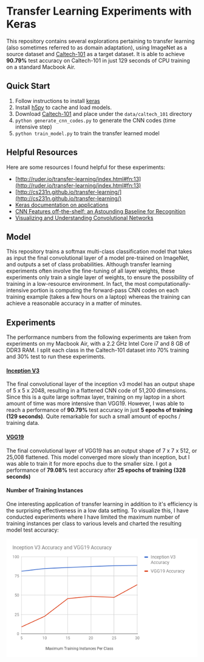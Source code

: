 # Transfer Learning Experiments with Keras

This repository contains several explorations pertaining to transfer learning
(also sometimes referred to as domain adaptation), using ImageNet as a source
dataset and
[Caltech-101](http://www.vision.caltech.edu/Image_Datasets/Caltech101/) as a
target dataset. It is able to achieve **90.79%** test accuracy on Caltech-101 
in just 129 seconds of CPU training on a standard Macbook Air.

## Quick Start

1. Follow instructions to install [keras](https://github.com/fchollet/keras)
2. Install [h5py](http://www.h5py.org/) to cache and load models.
3. Download [Caltech-101](http://www.vision.caltech.edu/Image_Datasets/Caltech101/) and place under the `data/caltech_101` directory
4. `python generate_cnn_codes.py` to generate the CNN codes (time intensive step)
5. `python train_model.py` to train the transfer learned model

## Helpful Resources

Here are some resources I found helpful for these experiments:

* [http://ruder.io/transfer-learning/index.html#fn:13](http://ruder.io/transfer-learning/index.html#fn:13)
* [http://cs231n.github.io/transfer-learning/](http://cs231n.github.io/transfer-learning/)
* [Keras documentation on applications](https://keras.io/applications/)
* [CNN Features off-the-shelf: an Astounding Baseline for Recognition](https://arxiv.org/pdf/1403.6382.pdf)
* [Visualizing and Understanding Convolutional Networks](https://arxiv.org/pdf/1311.2901v3.pdf)

## Model

This repository trains a softmax multi-class classification model that takes as
input the final convolutional layer of a model pre-trained on ImageNet, and
outputs a set of class probabilities. Although transfer learning experiments
often involve the fine-tuning of all layer weights, these experiments only
train a single layer of weights, to ensure the possibility of training in a
low-resource environment. In fact, the most computationally-intensive portion
is computing the forward-pass CNN codes on each training example (takes a few
hours on a laptop) whereas the training can achieve a reasonable accuracy in a
matter of minutes.

## Experiments

The performance numbers from the following experiments are taken from
experiments on my Macbook Air, with a 2.2 GHz Intel Core i7 and 8 GB of DDR3
RAM. I split each class in the Caltech-101 dataset into 70% training and 30%
test to run these experiments.

#### [Inception V3](https://arxiv.org/pdf/1512.00567.pdf)

The final convolutional layer of the inception v3 model has an output shape of 5 x 5 x 2048, 
resulting in a flattened CNN code of 51,200 dimensions. Since this is a quite large softmax
layer, training on my laptop in a short amount of time was more intensive than VGG19. However,
I was able to reach a performance of **90.79%** test accuracy in just **5 epochs of training (129
seconds)**. Quite remarkable for such a small amount of epochs / training data.

#### [VGG19](https://arxiv.org/pdf/1409.1556.pdf)

The final convolutional layer of VGG19 has an output shape of 7 x 7 x 512, or
25,008 flattened.  This model converged more slowly than inception, but I was
able to train it for more epochs due to the smaller size. I got a performance
of **79.08%** test accuracy after **25 epochs of training (328 seconds)**

#### Number of Training Instances

One interesting application of transfer learning in addition to it's efficiency
is the surprising effectiveness in a low data setting. To visualize this, I
have conducted experiments where I have limited the maximum number of training
instances per class to various levels and charted the resulting model test accuracy:

![](chart.png)


